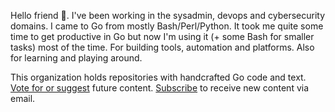 Hello friend 👋. I've been working in the sysadmin, devops and cybersecurity domains. I came to Go from mostly Bash/Perl/Python. It took me quite some time to get productive in Go but now I'm using it (+ some Bash for smaller tasks) most of the time. For building tools, automation and platforms. Also for learning and playing around.

This organization holds repositories with handcrafted Go code and text. [Vote for or suggest](https://github.com/orgs/go-monk/discussions/1) future content. [Subscribe](https://go-monk.beehiiv.com/subscribe) to receive new content via email.

